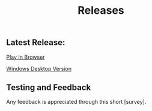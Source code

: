 ﻿---
permalink: /releases/
title: "Releases"
---


## Latest Release:

[Play In Browser](https://jpc22.github.io/WebBuildLatest)

[Windows Desktop Version](https://github.com/jpc22/jpc22.github.io/tree/master/Windows%20Version%20Releases)

## Testing and Feedback

Any feedback is appreciated through this short [survey].